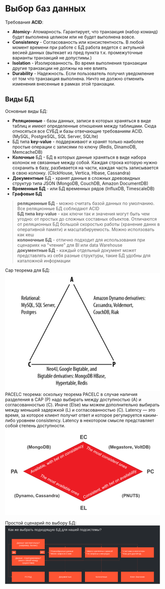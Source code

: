 # Выбор баз данных
Требования **ACID**:
- **Atomicy**- Атомарность. Гарантирует, что транзакция (набор команд) будет выполнена целиком или не будет выполнена вовсе.
- **Consistency** - Согласованость или консистентность. В любой момент времени при работе с БД работа ведется с актульной весией данных (вытекает из пред пункта т.к. промежуточные варианты транзакций не допустимы.)
- **Isolation** - Изолированность. Во время выполнения транзакции другие транзакции не должны на нее влиять
- **Durability** - Надежность. Если пользователь получил уведомление от том что транзакция выполнена. Ничто не должно отменить изменения внесенные в рамках этой транзации.
## Виды БД
Основные виды БД:
- **Реляционные** - базы данных, записи в которых храняться в виде таблиц и имеют определенные отношения между таблицами. Сюда относяться все СУБД и базы отвечающие требованиям ACID. (MySQL, PostgreSQL, SQL Server, SQLIte)
- БД типа **key-value** - поддерживают и хранят только наиболее простые операции с записями по ключу (Redis, DinamoDB, MemcacheDB)
- **Колочные** БД - БД в которых данные храняться в виде набора колонок не связанные между собой. Каждая строка которую нужно сохранить в базу, разбивается на части, каждая часть записывается в свою колонку. (ClickHouse, Vertica, Hbase, Cassandra)
- **Документные** БД - хранят данные в сложных древовидных структур типа JSON (MongoDB, CouchDB, Amazon DocumentDB)
- **Временные БД** - или БД временных рядов (InfluxDB, TimescaleDB)
- **Графовые БД**

> **реляционные БД** - можно считать базой данных по умолчанию. Все реляционные БД соблюдают ACID  
> **БД типа key-value** - как ключи так и значения могут быть чем угодно: от простых до сложных составных объектов. Отличаются от реляционных БД большой скоростью работы (хранение даннх в оперативной памяти) и масштабируемость. Можно исползовать как кеш  
> **колоночные БД** - отлично подходит для использования при сценариях на "чтение" для BI или data Warehouse  
> **документные БД** - каждый отдельный документ может представлять из себя разные структуры, такие БД удобны для каталожной информации

Cap теорема для БД:
![](../picture/cap_theorem_by_databases.png)
PACELC теорема:
оскольку теорема PACELC в случае наличия разделения в CAP (P) надо выбирать между доступностью (A) и согласованностью (C).
Иначе (Else) мы можем дополнительно выбирать между меньшей задержкой (L) и согласованностью (C).
Latency — это время, за которое клиент получит ответ и которое регулируется каким-либо уровнем consistency. Latency в некотором смысле представляет собой степень доступности.
![](../picture/pacelc_theorem.png)

Простой сценарий по выбору БД:
![](../picture/data_base_choice.png)